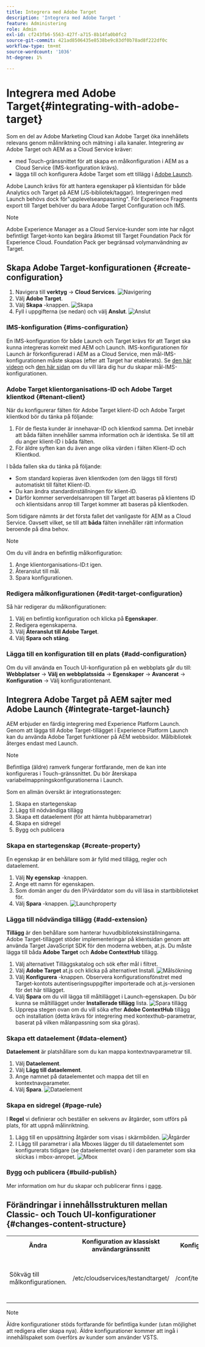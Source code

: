 ```yaml
---
title: Integrera med Adobe Target
description: 'Integrera med Adobe Target '
feature: Administering
role: Admin
exl-id: cf243fb6-5563-427f-a715-8b14fa0b0fc2
source-git-commit: 421ad8506435e8538be9c83df0b78ad8f222df0c
workflow-type: tm+mt
source-wordcount: '1036'
ht-degree: 1%

---
```


# Integrera med Adobe Target{#integrating-with-adobe-target}

Som en del av Adobe Marketing Cloud kan Adobe Target öka innehållets relevans genom målinriktning och mätning i alla kanaler. Integrering av Adobe Target och AEM as a Cloud Service kräver:

* med Touch-gränssnittet för att skapa en målkonfiguration i AEM as a Cloud Service (IMS-konfiguration krävs).
* lägga till och konfigurera Adobe Target som ett tillägg i [Adobe Launch](https://experienceleague.adobe.com/docs/experience-platform/tags/get-started/quick-start.html).

Adobe Launch krävs för att hantera egenskaper på klientsidan för både Analytics och Target på AEM (JS-bibliotek/taggar). Integreringen med Launch behövs dock för&quot;upplevelseanpassning&quot;. För Experience Fragments export till Target behöver du bara Adobe Target Configuration och IMS.

>[!NOTE]
>
>Adobe Experience Manager as a Cloud Service-kunder som inte har något befintligt Target-konto kan begära åtkomst till Target Foundation Pack för Experience Cloud. Foundation Pack ger begränsad volymanvändning av Target.

## Skapa Adobe Target-konfigurationen {#create-configuration}

1. Navigera till **verktyg** → **Cloud Services**.
   ![Navigering](assets/cloudservice1.png "Navigering")
2. Välj **Adobe Target**.
3. Välj **Skapa** -knappen.
   ![Skapa](assets/tenant1.png "Skapa")
4. Fyll i uppgifterna (se nedan) och välj **Anslut**.
   ![Anslut](assets/open_screen1.png "Anslut")

### IMS-konfiguration {#ims-configuration}

En IMS-konfiguration för både Launch och Target krävs för att Target ska kunna integreras korrekt med AEM och Launch. IMS-konfigurationen för Launch är förkonfigurerad i AEM as a Cloud Service, men mål-IMS-konfigurationen måste skapas (efter att Target har etablerats). Se [den här videon](https://experienceleague.adobe.com/docs/experience-manager-learn/sites/integrations/experience-platform-launch/overview.html) och [den här sidan](https://experienceleague.adobe.com/docs/experience-manager-65/administering/integration/integration-ims-adobe-io.html) om du vill lära dig hur du skapar mål-IMS-konfigurationen.

### Adobe Target klientorganisations-ID och Adobe Target klientkod {#tenant-client}

När du konfigurerar fälten för Adobe Target klient-ID och Adobe Target klientkod bör du tänka på följande:

1. För de flesta kunder är innehavar-ID och klientkod samma. Det innebär att båda fälten innehåller samma information och är identiska. Se till att du anger klient-ID i båda fälten.
2. För äldre syften kan du även ange olika värden i fälten Klient-ID och Klientkod.

I båda fallen ska du tänka på följande:

* Som standard kopieras även klientkoden (om den läggs till först) automatiskt till fältet Klient-ID.
* Du kan ändra standardinställningen för klient-ID.
* Därför kommer serverdelsanropen till Target att baseras på klientens ID och klientsidans anrop till Target kommer att baseras på klientkoden.

Som tidigare nämnts är det första fallet det vanligaste för AEM as a Cloud Service. Oavsett vilket, se till att **båda** fälten innehåller rätt information beroende på dina behov.

>[!NOTE]
>
> Om du vill ändra en befintlig målkonfiguration:
>
> 1. Ange klientorganisations-ID:t igen.
> 2. Återanslut till mål.
> 3. Spara konfigurationen.


### Redigera målkonfigurationen {#edit-target-configuration}

Så här redigerar du målkonfigurationen:

1. Välj en befintlig konfiguration och klicka på **Egenskaper**.
2. Redigera egenskaperna.
3. Välj **Återanslut till Adobe Target**.
4. Välj **Spara och stäng**.

### Lägga till en konfiguration till en plats {#add-configuration}

Om du vill använda en Touch UI-konfiguration på en webbplats går du till: **Webbplatser** → **Välj en webbplatssida** → **Egenskaper** → **Avancerat** → **Konfiguration** → Välj konfigurationtenant.

## Integrera Adobe Target på AEM sajter med Adobe Launch {#integrate-target-launch}

AEM erbjuder en färdig integrering med Experience Platform Launch. Genom att lägga till Adobe Target-tillägget i Experience Platform Launch kan du använda Adobe Target funktioner på AEM webbsidor. Målbibliotek återges endast med Launch.

>[!NOTE]
>
>Befintliga (äldre) ramverk fungerar fortfarande, men de kan inte konfigureras i Touch-gränssnittet. Du bör återskapa variabelmappningskonfigurationerna i Launch.

Som en allmän översikt är integrationsstegen:

1. Skapa en startegenskap
2. Lägg till nödvändiga tillägg
3. Skapa ett dataelement (för att hämta hubbparametrar)
4. Skapa en sidregel
5. Bygg och publicera

### Skapa en startegenskap {#create-property}

En egenskap är en behållare som är fylld med tillägg, regler och dataelement.

1. Välj **Ny egenskap** -knappen.
2. Ange ett namn för egenskapen.
3. Som domän anger du den IP/värddator som du vill läsa in startbiblioteket för.
4. Välj **Spara** -knappen.
   ![Launchproperty](assets/properties_newproperty1.png "Launchproperty")

### Lägga till nödvändiga tillägg {#add-extension}

**Tillägg** är den behållare som hanterar huvudbiblioteksinställningarna. Adobe Target-tillägget stöder implementeringar på klientsidan genom att använda Target JavaScript SDK för den moderna webben, at.js. Du måste lägga till båda **Adobe Target** och **Adobe ContextHub** tillägg.

1. Välj alternativet Tilläggskatalog och sök efter mål i filtret.
2. Välj **Adobe Target** at.js och klicka på alternativet Install.
   ![Målsökning](assets/search_ext1.png "Målsökning")
3. Välj **Konfigurera** -knappen. Observera konfigurationsfönstret med Target-kontots autentiseringsuppgifter importerade och at.js-versionen för det här tillägget.
4. Välj **Spara** om du vill lägga till måltillägget i Launch-egenskapen. Du bör kunna se måltillägget under **Installerade tillägg** lista.
   ![Spara tillägg](assets/configure_extension1.png "Spara tillägg")
5. Upprepa stegen ovan om du vill söka efter **Adobe ContextHub** tillägg och installation (detta krävs för integrering med kontexthub-parametrar, baserat på vilken målanpassning som ska göras).

### Skapa ett dataelement {#data-element}

**Dataelement** är platshållare som du kan mappa kontextnavparametrar till.

1. Välj **Dataelement**.
2. Välj **Lägg till dataelement**.
3. Ange namnet på dataelementet och mappa det till en kontextnavparameter.
4. Välj **Spara**.
   ![Dataelement](assets/data_elem1.png "Dataelement")

### Skapa en sidregel {#page-rule}

I **Regel** vi definierar och beställer en sekvens av åtgärder, som utförs på plats, för att uppnå målinriktning.

1. Lägg till en uppsättning åtgärder som visas i skärmbilden.
   ![Åtgärder](assets/rules1.png "Åtgärder")
2. I Lägg till parametrar i alla Mboxes lägger du till dataelementet som konfigurerats tidigare (se dataelementet ovan) i den parameter som ska skickas i mbox-anropet.
   ![Mbox](assets/map_data1.png "Åtgärder")

### Bygg och publicera {#build-publish}

Mer information om hur du skapar och publicerar finns i [page](https://experienceleague.adobe.com/docs/experience-manager-learn/aem-target-tutorial/aem-target-implementation/using-launch-adobe-io.html).

## Förändringar i innehållsstrukturen mellan Classic- och Touch UI-konfigurationer {#changes-content-structure}

<table style="table-layout:auto">
  <tr>
    <th>Ändra</th>
    <th>Konfiguration av klassiskt användargränssnitt</th>
    <th>Konfiguration av pekskärmsgränssnitt</th>
    <th>Konsekvenser</th>
  </tr>
  <tr>
    <td>Sökväg till målkonfigurationen.</td>
    <td>/etc/cloudservices/testandtarget/</td>
    <td>/conf/tenant/settings/cloudservices/target/</td>
    <td> Tidigare fanns flera konfigurationer under /etc/cloudservices/testandtarget, men nu finns det en enda konfiguration under en klientorganisation.</td>
  </tr>
</table>

>[!NOTE]
>
>Äldre konfigurationer stöds fortfarande för befintliga kunder (utan möjlighet att redigera eller skapa nya). Äldre konfigurationer kommer att ingå i innehållspaket som överförs av kunder som använder VSTS.
